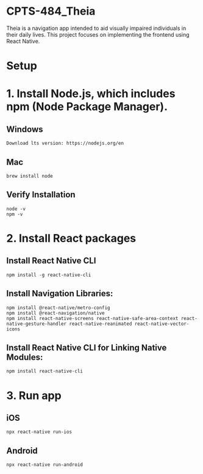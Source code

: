 # CPTS-484_Theia
Theia is a navigation app intended to aid visually impaired individuals in their daily lives. This project focuses on implementing the frontend using React Native.


# Setup
# 1. Install Node.js, which includes npm (Node Package Manager).
  ## Windows
    Download lts version: https://nodejs.org/en 
  ## Mac
    brew install node
  ## Verify Installation
    node -v
    npm -v
# 2. Install React packages
  ## Install React Native CLI
    npm install -g react-native-cli
  ## Install Navigation Libraries:
    npm install @react-native/metro-config
    npm install @react-navigation/native
    npm install react-native-screens react-native-safe-area-context react-native-gesture-handler react-native-reanimated react-native-vector-icons
  ## Install React Native CLI for Linking Native Modules:
    npm install react-native-cli
# 3. Run app
  ## iOS
    npx react-native run-ios
  
  ## Android
    npx react-native run-android
